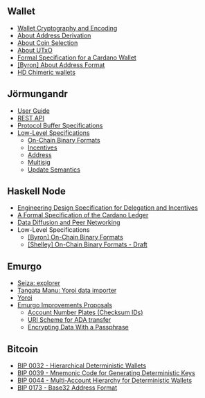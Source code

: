 Wallet
------

- [Wallet Cryptography and Encoding](https://github.com/input-output-hk/chain-wallet-libs/blob/master/doc/CRYPTO.md)
- [About Address Derivation](https://github.com/input-output-hk/cardano-wallet/wiki/About-Address-Derivation)
- [About Coin Selection](https://github.com/input-output-hk/cardano-wallet/wiki/About-Coin-Selection)
- [About UTxO](https://github.com/input-output-hk/cardano-wallet/wiki/About-UTxO)
- [Formal Specification for a Cardano Wallet](https://github.com/input-output-hk/cardano-wallet/blob/master/specifications/wallet/formal-specification-for-a-cardano-wallet.pdf)
- [[Byron] About Address Format](https://github.com/input-output-hk/cardano-wallet/wiki/About-Address-Format---Byron)
- [HD Chimeric wallets](https://github.com/input-output-hk/implementation-decisions/blob/e2d1bed5e617f0907bc5e12cf1c3f3302a4a7c42/text/1852-hd-chimeric.md)

Jörmungandr
------

- [User Guide](https://input-output-hk.github.io/jormungandr/)
- [REST API](https://redocly.github.io/redoc/?url=https://raw.githubusercontent.com/input-output-hk/jormungandr/master/doc/openapi.yaml)
- [Protocol Buffer Specifications](https://github.com/input-output-hk/chain-libs/blob/master/network-grpc/proto/node.proto)
- [Low-Level Specifications](https://github.com/input-output-hk/chain-libs/blob/master/chain-impl-mockchain/doc)
  - [On-Chain Binary Formats](https://github.com/input-output-hk/chain-libs/blob/master/chain-impl-mockchain/doc/format.abnf)
  - [Incentives](https://github.com/input-output-hk/chain-libs/blob/master/chain-impl-mockchain/doc/incentives.md)
  - [Address](https://github.com/input-output-hk/chain-libs/blob/master/chain-impl-mockchain/doc/address.md)
  - [Multisig](https://github.com/input-output-hk/chain-libs/blob/master/chain-impl-mockchain/doc/multisig.md)
  - [Update Semantics](https://github.com/input-output-hk/chain-libs/blob/master/chain-impl-mockchain/doc/update.md)

Haskell Node
------

- [Engineering Design Specification for Delegation and Incentives](https://hydra.iohk.io/build/902246/download/1/delegation_design_spec.pdf) 
- [A Formal Specification of the Cardano Ledger](https://hydra.iohk.io/build/1224753/download/1/ledger-spec.pdf)
- [Data Diffusion and Peer Networking](https://hydra.iohk.io/build/1070091/download/1/network.pdf)
- Low-Level Specifications
  - [[Byron] On-Chain Binary Formats](https://github.com/input-output-hk/cardano-sl/blob/master/docs/on-the-wire/current-spec.cddl)
  - [[Shelley] On-Chain Binary Formats - Draft](https://github.com/input-output-hk/ouroboros-network/blob/master/ouroboros-network/test/messages.cddl)

Emurgo
------

- [Seiza: explorer](https://www.seiza.com/)
- [Tangata Manu: Yoroi data importer](https://github.com/Emurgo/tangata-manu)
- [Yoroi](https://github.com/Emurgo/yoroi-frontend)
- [Emurgo Improvements Proposals](https://github.com/Emurgo/EmIPs/tree/master/specs)
  - [Account Number Plates (Checksum IDs)](https://github.com/Emurgo/EmIPs/blob/master/specs/emip-001.md)
  - [URI Scheme for ADA transfer](https://github.com/Emurgo/EmIPs/blob/master/specs/emip-002.md)
  - [Encrypting Data With a Passphrase](https://github.com/Emurgo/EmIPs/blob/master/specs/emip-003.md)

Bitcoin
------

- [BIP 0032 - Hierarchical Deterministic Wallets](https://github.com/bitcoin/bips/blob/master/bip-0032.mediawiki)
- [BIP 0039 - Mnemonic Code for Generating Deterministic Keys](https://github.com/bitcoin/bips/blob/master/bip-0039.mediawiki)
- [BIP 0044 - Multi-Account Hierarchy for Deterministic Wallets](https://github.com/bitcoin/bips/blob/master/bip-0044.mediawiki)
- [BIP 0173 - Base32 Address Format](https://github.com/bitcoin/bips/blob/master/bip-0173.mediawiki)